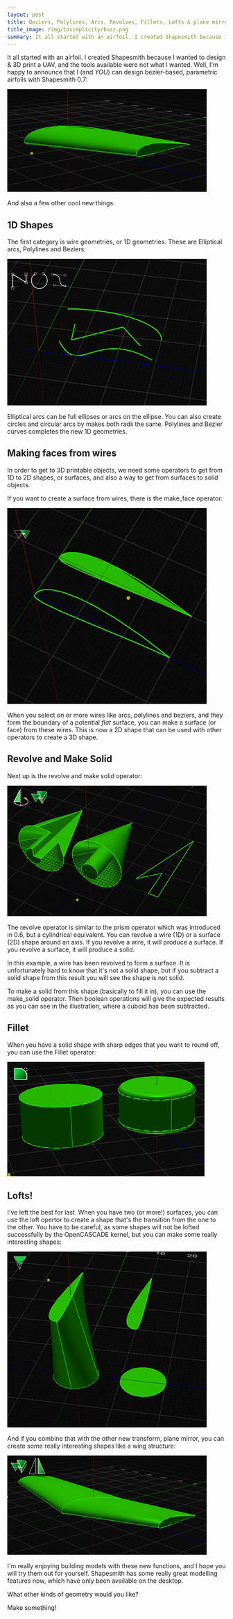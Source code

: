 ```yaml
---
layout: post
title: Beziers, Polylines, Arcs, Revolves, Fillets, Lofts & plane mirror
title_image: /img/tosimplicity/buzz.png
summary: It all started with an airfoil. I created Shapesmith because I wanted to design & 3D print a UAV, and the tools available were not what I wanted. Well, I'm happy to announce that I (and YOU*) can design bezier-based, parametric airfoils with Shapesmith 0.7
---
```


It all started with an airfoil. I created Shapesmith because I wanted to design & 3D print a UAV, and the tools available were not what I wanted. Well, I'm happy to announce that I (and *YOU*) can design bezier-based, parametric airfoils with Shapesmith 0.7:

![Wing](/img/wings/loft.png)

And also a few other cool new things. 

## 1D Shapes

The first category is wire geometries, or 1D geometries. These are Elliptical arcs, Polylines and Beziers:

![ArcBezierPolyline](/img/wings/arcbezierpolyline.png)

Elliptical arcs can be full ellipses or arcs on the ellipse. You can also create circles and circular arcs by makes both radii the same. Polylines and Bezier curves completes the new 1D geometries.

## Making faces from wires

In order to get to 3D printable objects, we need some operators to get from 1D to 2D shapes, or surfaces, and also a way to get from surfaces to solid objects.

If you want to create a surface from wires, there is the make_face operator:

![Make Face](/img/wings/make_face.png)

When you select on or more wires like arcs, polylines and beziers, and they form the boundary of a potential *flat* surface, you can make a surface (or face) from these wires. This is now a 2D shape that can be used with other operators to create a 3D shape.

## Revolve and Make Solid

Next up is the revolve and make solid operator:

![Revolve and make solid](/img/wings/make_solid.png)

The revolve operator is similar to the prism operator which was introduced in 0.6, but a cylindrical equivalent. You can revolve a wire (1D) or a surface (2D) shape around an axis. If you revolve a wire, it will produce a surface. If you revolve a surface, it will produce a solid.

In this example, a wire has been revolved to form a surface. It is unfortunately hard to know that it's not a solid shape, but if you subtract a solid shape from this result you will see the shape is not solid.

To make a solid from this shape (basically to fill it in), you can use the make_solid operator. Then boolean operations will give the expected results as you can see in the illustration, where a cuboid has been subtracted.

## Fillet

When you have a solid shape with sharp edges that you want to round off, you can use the Fillet operator:

![Fillet](/img/wings/fillet.png)

## Lofts!

I've left the best for last. When you have two (or more!) surfaces, you can use the loft opertor to create a shape that's the transition from the one to the other. You have to be careful, as some shapes will not be lofted successfully by the OpenCASCADE kernel, but you can make some really interesting shapes:

![Lofts](/img/wings/loft2.png)

And if you combine that with the other new transform, plane mirror, you can create some really interesting shapes like a wing structure:

![Mirrored Wings](/img/wings/mirrored_wings.png)

I'm really enjoying building models with these new functions, and I hope you will try them out for yourself. Shapesmith has some really great modelling features now, which have only been available on the desktop.

What other kinds of geometry would you like?

Make something!





